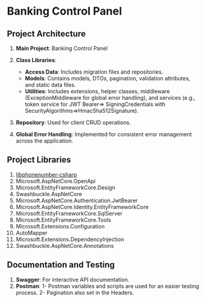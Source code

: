 # Banking Control Panel

## Project Architecture

1. **Main Project**: Banking Control Panel

2. **Class Libraries**:
    - **Access Data**: Includes migration files and repositories.
    - **Models**: Contains models, DTOs, pagination, validation attributes, and static data files.
    - **Utilities**: Includes extensions, helper classes, middleware (ExceptionMiddleware for global error handling), and services (e.g., token service for JWT Bearer=> SigningCredentials with SecurityAlgorithms=>HmacSha512Signature).

3. **Repository**: Used for client CRUD operations.

4. **Global Error Handling**: Implemented for consistent error management across the application.

## Project Libraries

1. [libphonenumber-csharp](https://www.nuget.org/packages/libphonenumber-csharp)
2. Microsoft.AspNetCore.OpenApi
3. Microsoft.EntityFrameworkCore.Design
4. Swashbuckle.AspNetCore
5. Microsoft.AspNetCore.Authentication.JwtBearer
6. Microsoft.AspNetCore.Identity.EntityFrameworkCore
7. Microsoft.EntityFrameworkCore.SqlServer
8. Microsoft.EntityFrameworkCore.Tools
9. Microsoft.Extensions.Configuration
10. AutoMapper
11. Microsoft.Extensions.DependencyInjection
12. Swashbuckle.AspNetCore.Annotations

## Documentation and Testing

1. **Swagger**: For interactive API documentation. 
2. **Postman**: 1- Postman variables and scripts are used for an easier testing process. 2- Pagination also set in the Headers. 

